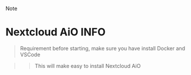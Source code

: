 > [!NOTE]
> # Nextcloud AiO INFO
>> Requirement before starting, make sure you have install Docker and VSCode

>> This will make easy to install Nextcloud AiO
